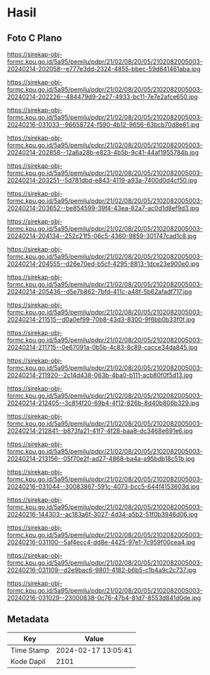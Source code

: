 # Hasil

## Foto C Plano

https://sirekap-obj-formc.kpu.go.id/5a95/pemilu/pdpr/21/02/08/20/05/2102082005003-20240214-202058--e777e3dd-2324-4855-bbec-59d641461aba.jpg

https://sirekap-obj-formc.kpu.go.id/5a95/pemilu/pdpr/21/02/08/20/05/2102082005003-20240214-202226--484479d9-2e27-4933-bc11-7e7e2afce650.jpg

https://sirekap-obj-formc.kpu.go.id/5a95/pemilu/pdpr/21/02/08/20/05/2102082005003-20240216-031033--96658724-f590-4b12-9656-63bcb70d8e61.jpg

https://sirekap-obj-formc.kpu.go.id/5a95/pemilu/pdpr/21/02/08/20/05/2102082005003-20240214-202858--12a6a28b-e823-4b5b-9c41-44af1955784b.jpg

https://sirekap-obj-formc.kpu.go.id/5a95/pemilu/pdpr/21/02/08/20/05/2102082005003-20240214-203251--5d781dbd-e843-4119-a93a-7400d0d4cf50.jpg

https://sirekap-obj-formc.kpu.go.id/5a95/pemilu/pdpr/21/02/08/20/05/2102082005003-20240214-203652--be854599-39f4-43ea-82a7-ac0d1d8ef9d3.jpg

https://sirekap-obj-formc.kpu.go.id/5a95/pemilu/pdpr/21/02/08/20/05/2102082005003-20240214-204134--252c21f5-06c5-4360-9859-301747cad1c8.jpg

https://sirekap-obj-formc.kpu.go.id/5a95/pemilu/pdpr/21/02/08/20/05/2102082005003-20240214-204555--d26e70ed-b5cf-4295-8813-1dce23e900e0.jpg

https://sirekap-obj-formc.kpu.go.id/5a95/pemilu/pdpr/21/02/08/20/05/2102082005003-20240214-205436--d5e7b862-7bfd-411c-a48f-5b62afadf717.jpg

https://sirekap-obj-formc.kpu.go.id/5a95/pemilu/pdpr/21/02/08/20/05/2102082005003-20240214-211515--d0a0ef99-70b8-43d3-8300-9f6bb0b33f0f.jpg

https://sirekap-obj-formc.kpu.go.id/5a95/pemilu/pdpr/21/02/08/20/05/2102082005003-20240214-211715--0e67091a-0b5b-4c83-8c89-cacce34da845.jpg

https://sirekap-obj-formc.kpu.go.id/5a95/pemilu/pdpr/21/02/08/20/05/2102082005003-20240214-211920--2c14d438-063b-4ba0-b111-acb80f0f5d13.jpg

https://sirekap-obj-formc.kpu.go.id/5a95/pemilu/pdpr/21/02/08/20/05/2102082005003-20240214-212405--3c814f20-69b4-4f12-826b-8d40b806b329.jpg

https://sirekap-obj-formc.kpu.go.id/5a95/pemilu/pdpr/21/02/08/20/05/2102082005003-20240214-212841--b873fa21-41f7-4f28-baa8-dc3468e691e6.jpg

https://sirekap-obj-formc.kpu.go.id/5a95/pemilu/pdpr/21/02/08/20/05/2102082005003-20240214-213156--05f70e2f-ad27-4868-ba4a-a95bdb18c51b.jpg

https://sirekap-obj-formc.kpu.go.id/5a95/pemilu/pdpr/21/02/08/20/05/2102082005003-20240216-031044--30083867-591c-4073-bcc5-644f4153603d.jpg

https://sirekap-obj-formc.kpu.go.id/5a95/pemilu/pdpr/21/02/08/20/05/2102082005003-20240216-144303--ac183a6f-3027-4d34-a5b2-51f0b3946d06.jpg

https://sirekap-obj-formc.kpu.go.id/5a95/pemilu/pdpr/21/02/08/20/05/2102082005003-20240216-031100--5af4ecc4-dd8e-4425-97e1-7c959f00cea4.jpg

https://sirekap-obj-formc.kpu.go.id/5a95/pemilu/pdpr/21/02/08/20/05/2102082005003-20240216-031109--d2e9bac6-9801-4182-b6b5-c1b4a9c2c737.jpg

https://sirekap-obj-formc.kpu.go.id/5a95/pemilu/pdpr/21/02/08/20/05/2102082005003-20240216-031029--23000838-0c76-47b4-81d7-8553d841d0de.jpg


## Metadata

| Key        | Value               |
| ---------- | ------------------- |
| Time Stamp | 2024-02-17 13:05:41 |
| Kode Dapil | 2101                |



